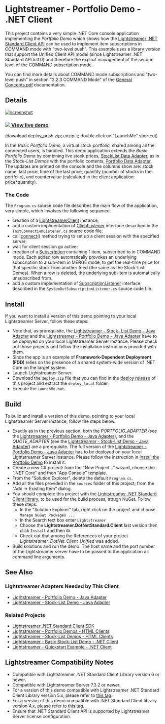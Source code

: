# Lightstreamer - Portfolio Demo - .NET Client

This project contains a very simple .NET Core console application implementing the *Portfolio Demo* which shows how the [Lightstreamer .NET Standard Client API](https://lightstreamer.com/api/ls-dotnetstandard-client/latest/) can be used to implement item subscriptions in COMMAND mode with "two-level push".
This example uses a library version that support the Unified Client API model (since Lightstreamer .NET Standard API 5.0.0) and therefore the explicit management of the second level of the COMMAND subscription mode. 

You can find more details about COMMAND mode subscriptions and "two-level push" in section "3.2.3 COMMAND Mode" of the [General Concepts.pdf](https://lightstreamer.com/docs/ls-server/latest/General%20Concepts.pdf) documentation.

<!-- START DESCRIPTION lightstreamer-example-portfolio-client-dotnet -->

## Details

[![screenshot](screen_large.png)](http://demos.lightstreamer.com/DotNetPortfolioDemo/deploy_push.zip)<br>
### [![](http://demos.lightstreamer.com/site/img/play.png) View live demo](http://demos.lightstreamer.com/DotNetPortfolioDemo/deploy_push.zip)<br>
(download deploy_push.zip; unzip it; double click on "LaunchMe" shortcut)

In the *Basic Portfolio Demo*, a virtual stock portfolio, shared among all the connected users, is handled. This demo application extends the *Basic Portfolio Demo* by combining live stock prices, [StockList Data Adapter](https://github.com/Lightstreamer/Lightstreamer-example-Stocklist-adapter-java), as in the *Stock-List Demos* with the portfolio contents, [Portfolio Data Adapter](https://github.com/Lightstreamer/Lightstreamer-example-Portfolio-adapter-java).
The updates are printed on the console and the columns show are: stock name, last price, time of the last price, quantity (number of stocks in the portfolio), and countervalue (calculated in the client application: price*quantity).

### The Code

The `Program.cs` source code file describes the main flow of the application, very simple, which involves the following sequence:
* creation of a [LightstreamerClient](https://lightstreamer.com/api/ls-dotnetstandard-client/latest/api/com.lightstreamer.client.LightstreamerClient.html) instance;
* add a custom implmentation of [ClientListener](https://lightstreamer.com/api/ls-dotnetstandard-client/latest/api/com.lightstreamer.client.ClientListener.html) interface described in the `TestConnectionListener.cs` source code file;
* call [connect()](https://lightstreamer.com/api/ls-dotnetstandard-client/latest/api/com.lightstreamer.client.LightstreamerClient.html#com_lightstreamer_client_LightstreamerClient_connect) method trying to set up a client session with the specified server;
* wait for client session go active;
* creation of a [Subscription](https://lightstreamer.com/api/ls-dotnetstandard-client/latest/api/com.lightstreamer.client.Subscription.html) containing 1 item, subscribed to in COMMAND mode. Each added row automatically provokes an underlying subscription to a sub-item in MERGE mode, to get the real-time price for that specific stock from another feed (the same as the Stock-List Demos). When a row is deleted, the underlying sub-item is automatically unsubscribed from.
* add a custom implementation of [SubscriptionListener](https://lightstreamer.com/api/ls-dotnetstandard-client/latest/api/com.lightstreamer.client.SubscriptionListener.html) interface described in the `SystemOutSubscriptionListener.cs` source code file.


<!-- END DESCRIPTION lightstreamer-example-portfolio-client-dotnet -->

## Install 

If you want to install a version of this demo pointing to your local Lightstreamer Server, follow these steps:

* Note that, as prerequisite, the [Lightstreamer - Stock- List Demo - Java Adapter](https://github.com/Weswit/Lightstreamer-example-Stocklist-adapter-java) and the [Lightstreamer - Portfolio Demo - Java Adapter](https://github.com/Weswit/Lightstreamer-example-Portfolio-adapter-java) have to be deployed on your local Lightstreamer Server instance. 
Please check out those projects and follow the installation instructions provided with them.
* Since the app is an example of **Framework-Dependent Deployment (FDD)** relies on the presence of a shared system-wide version of .NET Core on the target system.
* Launch Lightstreamer Server.
* Download the `deploy.zip` file that you can find in the [deploy release](https://github.com/Lightstreamer/Lightstreamer-example-Portfolio-client-dotnet/releases) of this project and extract the `deploy_local` folder.
* Execute the `LaunchMe.bat`.

## Build

To build and install a version of this demo, pointing to your local Lightstreamer Server instance, follow the steps below.

* Exactly as in the previous section, both the *PORTFOLIO_ADAPTER* (see the [Lightstreamer - Portfolio Demo - Java Adapter](https://github.com/Weswit/Lightstreamer-example-Portfolio-adapter-java)), and the *QUOTE_ADAPTER* (see the [Lightstreamer - Stock-List Demo - Java Adapter](https://github.com/Weswit/Lightstreamer-example-StockList-adapter-java)) are a prerequisite. The full version of the [Lightstreamer - Portfolio Demo - Java Adapter](https://github.com/Weswit/Lightstreamer-example-Portfolio-adapter-java) has to be deployed on your local Lightstreamer Server instance. Please follow the instruction in [Install the Portfolio Demo](https://github.com/Weswit/Lightstreamer-example-Portfolio-adapter-java#install-the-portfolio-demo) to install it.
* Create a new C# project: from the "New Project..." wizard, choose the ".NET Core" and then "App Console" template.
* From the "Solution Explorer", delete the default `Program.cs`.
* Add all the files provided in the `sources` folder of this project; from the "Add -> Existing Item" dialog.
* You should complete this project with the [Lightstreamer .NET Standard Client library](https://www.nuget.org/packages/Lightstreamer.DotNetStandard.Client), to be used for the build process, trough NuGet. Follow these steps:
	* In the "Solution Explorer" tab, right click on the project and choose `Manage NuGet Packages ...`
	* In the Search text box enter `Lightstreamer`
	* Choose the <b>Lightstreamer.DotNetStandard.Client</b> last version then click `Install` and then `Ok`
	* Check out that among the References of your project <i>Lightstreamer_DotNet_Client_Unified</i> was added.
* Build solutions and run the demo. The host name and the port number of the Lightstreamer server have to be passed to the application as command line arguments.<BR/>

## See Also

### Lightstreamer Adapters Needed by This Client
<!-- START RELATED_ENTRIES -->

* [Lightstreamer - Portfolio Demo - Java Adapter](https://github.com/Weswit/Lightstreamer-example-Portfolio-adapter-java)
* [Lightstreamer - Stock-List Demo - Java Adapter](https://github.com/Weswit/Lightstreamer-example-Stocklist-adapter-java)

<!-- END RELATED_ENTRIES -->

### Related Projects

* [Lightstreamer .NET Standard Client SDK](https://github.com/Lightstreamer/Lightstreamer-lib-client-haxe)
* [Lightstreamer - Portfolio Demos - HTML Clients](https://github.com/Weswit/Lightstreamer-example-Portfolio-client-javascript)
* [Lightstreamer - Stock-List Demos - HTML Clients](https://github.com/Weswit/Lightstreamer-example-Stocklist-client-javascript)
* [Lightstreamer - Basic Stock-List Demo - .NET Client](https://github.com/Lightstreamer/Lightstreamer-example-StockList-client-dotnet)
* [Lightstreamer - Quickstart Example - .NET Client](https://github.com/Lightstreamer/Lightstreamer-example-Quickstart-client-dotnet)

## Lightstreamer Compatibility Notes

- Compatible with Lightstreamer .NET Standard Client Library version 6 or newer.
- Compatible with Lightstreamer Server 7.3.2 or newer.
- For a version of this demo compatible with Lightstreamer .NET Standard Client Library version 5.x, please refer to [this tag](https://github.com/Lightstreamer/Lightstreamer-example-Portfolio-client-dotnet/releases/tag/for_version_5).
- For a version of this demo compatible with .NET Standard Client library version 4.x, please refer to [this tag](https://github.com/Lightstreamer/Lightstreamer-example-Portfolio-client-dotnet/releases/tag/deploy_std1).
- Ensure that .NET Standard Client API is supported by Lightstreamer Server license configuration.